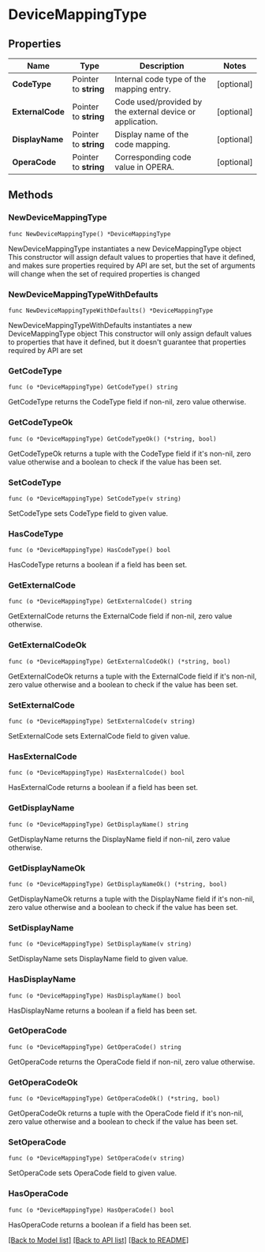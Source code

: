 # DeviceMappingType

## Properties

Name | Type | Description | Notes
------------ | ------------- | ------------- | -------------
**CodeType** | Pointer to **string** | Internal code type of the mapping entry. | [optional] 
**ExternalCode** | Pointer to **string** | Code used/provided by the external device or application. | [optional] 
**DisplayName** | Pointer to **string** | Display name of the code mapping. | [optional] 
**OperaCode** | Pointer to **string** | Corresponding code value in OPERA. | [optional] 

## Methods

### NewDeviceMappingType

`func NewDeviceMappingType() *DeviceMappingType`

NewDeviceMappingType instantiates a new DeviceMappingType object
This constructor will assign default values to properties that have it defined,
and makes sure properties required by API are set, but the set of arguments
will change when the set of required properties is changed

### NewDeviceMappingTypeWithDefaults

`func NewDeviceMappingTypeWithDefaults() *DeviceMappingType`

NewDeviceMappingTypeWithDefaults instantiates a new DeviceMappingType object
This constructor will only assign default values to properties that have it defined,
but it doesn't guarantee that properties required by API are set

### GetCodeType

`func (o *DeviceMappingType) GetCodeType() string`

GetCodeType returns the CodeType field if non-nil, zero value otherwise.

### GetCodeTypeOk

`func (o *DeviceMappingType) GetCodeTypeOk() (*string, bool)`

GetCodeTypeOk returns a tuple with the CodeType field if it's non-nil, zero value otherwise
and a boolean to check if the value has been set.

### SetCodeType

`func (o *DeviceMappingType) SetCodeType(v string)`

SetCodeType sets CodeType field to given value.

### HasCodeType

`func (o *DeviceMappingType) HasCodeType() bool`

HasCodeType returns a boolean if a field has been set.

### GetExternalCode

`func (o *DeviceMappingType) GetExternalCode() string`

GetExternalCode returns the ExternalCode field if non-nil, zero value otherwise.

### GetExternalCodeOk

`func (o *DeviceMappingType) GetExternalCodeOk() (*string, bool)`

GetExternalCodeOk returns a tuple with the ExternalCode field if it's non-nil, zero value otherwise
and a boolean to check if the value has been set.

### SetExternalCode

`func (o *DeviceMappingType) SetExternalCode(v string)`

SetExternalCode sets ExternalCode field to given value.

### HasExternalCode

`func (o *DeviceMappingType) HasExternalCode() bool`

HasExternalCode returns a boolean if a field has been set.

### GetDisplayName

`func (o *DeviceMappingType) GetDisplayName() string`

GetDisplayName returns the DisplayName field if non-nil, zero value otherwise.

### GetDisplayNameOk

`func (o *DeviceMappingType) GetDisplayNameOk() (*string, bool)`

GetDisplayNameOk returns a tuple with the DisplayName field if it's non-nil, zero value otherwise
and a boolean to check if the value has been set.

### SetDisplayName

`func (o *DeviceMappingType) SetDisplayName(v string)`

SetDisplayName sets DisplayName field to given value.

### HasDisplayName

`func (o *DeviceMappingType) HasDisplayName() bool`

HasDisplayName returns a boolean if a field has been set.

### GetOperaCode

`func (o *DeviceMappingType) GetOperaCode() string`

GetOperaCode returns the OperaCode field if non-nil, zero value otherwise.

### GetOperaCodeOk

`func (o *DeviceMappingType) GetOperaCodeOk() (*string, bool)`

GetOperaCodeOk returns a tuple with the OperaCode field if it's non-nil, zero value otherwise
and a boolean to check if the value has been set.

### SetOperaCode

`func (o *DeviceMappingType) SetOperaCode(v string)`

SetOperaCode sets OperaCode field to given value.

### HasOperaCode

`func (o *DeviceMappingType) HasOperaCode() bool`

HasOperaCode returns a boolean if a field has been set.


[[Back to Model list]](../README.md#documentation-for-models) [[Back to API list]](../README.md#documentation-for-api-endpoints) [[Back to README]](../README.md)


